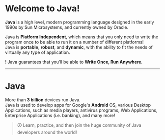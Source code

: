 # Welcome to Java!
**Java** is a high level, modern programming language designed in the early 1990s by Sun Microsystems, and currently owned by Oracle.  
  
Java is **Platform Independent**, which means that you only need to write the program once to be able to run it on a number of different platforms!  
Java is **portable**, **robust**, and **dynamic**, with the ability to fit the needs of virtually any type of application.

! Java guarantees that you'll be able to **Write Once, Run Anywhere**.

---

# Java
More than **3 billion** devices run Java.  
Java is used to develop apps for Google's **Android** OS, various Desktop Applications, such as media players, antivirus programs, Web Applications, Enterprise Applications (i.e. banking), and many more!

>🛈 Learn, practice, and then join the huge community of Java developers around the world!